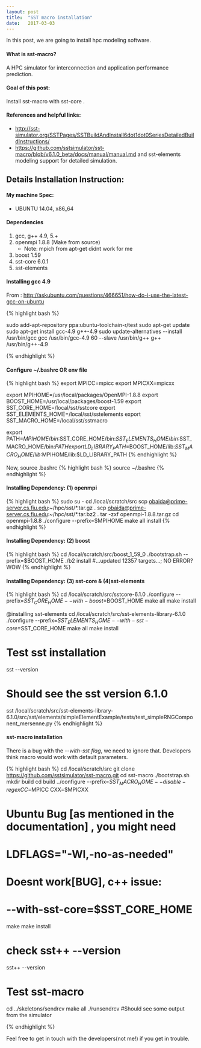 ```yaml
---
layout: post
title:  "SST macro installation"
date:   2017-03-03
---
```


<p class="intro"><span class="dropcap">I</span>n this post, we are going to install hpc modeling software.</p>




#### What is sst-macro?
A HPC simulator for interconnection and application performance prediction.

#### Goal of this post:
 Install sst-macro with sst-core .

#### References and helpful links:
*  http://sst-simulator.org/SSTPages/SSTBuildAndInstall6dot1dot0SeriesDetailedBuildInstructions/
*  https://github.com/sstsimulator/sst-macro/blob/v6.1.0_beta/docs/manual/manual.md
    and sst-elements modeling support for detailed simulation.


## Details Installation Instruction:

#### My machine Spec: 
* UBUNTU 14.04, x86_64

#### Dependencies
1. gcc, g++ 4.9, 5.+
2. openmpi 1.8.8 (Make from source)
    * Note: mpich from apt-get didnt work for me
3. boost 1.59
4. sst-core 6.0.1
5. sst-elements 




#### Installing gcc 4.9
From : http://askubuntu.com/questions/466651/how-do-i-use-the-latest-gcc-on-ubuntu

{% highlight bash %}

sudo add-apt-repository ppa:ubuntu-toolchain-r/test
sudo apt-get update
sudo apt-get install gcc-4.9 g++-4.9
sudo update-alternatives --install /usr/bin/gcc gcc /usr/bin/gcc-4.9 60 --slave /usr/bin/g++ g++ /usr/bin/g++-4.9

{% endhighlight  %}

#### Configure ~/.bashrc OR env file


{% highlight bash %}
export MPICC=mpicc
export MPICXX=mpicxx

export MPIHOME=/usr/local/packages/OpenMPI-1.8.8
export BOOST_HOME=/usr/local/packages/boost-1.59
export SST_CORE_HOME=/local/sst/sstcore
export SST_ELEMENTS_HOME=/local/sst/sstelements
export SST_MACRO_HOME=/local/sst/sstmacro

export PATH=$MPIHOME/bin:$SST_CORE_HOME/bin:$SST_ELEMENTS_HOME/bin:$SST_MACRO_HOME/bin:$PATH
export LD_LIBRARY_PATH=$BOOST_HOME/lib:$SST_MACRO_HOME/lib:$MPIHOME/lib:$LD_LIBRARY_PATH
{% endhighlight %}


Now, source .bashrc
{% highlight bash %}
source ~/.bashrc
{% endhighlight %}


#### Installing Dependency: (1) openmpi
{% highlight bash %}
sudo su -
cd /local/scratch/src
scp obaida@prime-server.cs.fiu.edu:~/hpc/sst/*.tar.gz .
scp obaida@prime-server.cs.fiu.edu:~/hpc/sst/*.tar.bz2 .
tar -zxf openmpi-1.8.8.tar.gz
cd openmpi-1.8.8
./configure --prefix=$MPIHOME
make all install
{% endhighlight %}

#### Installing Dependency: (2) boost
{% highlight bash %}
cd /local/scratch/src/boost_1_59_0
./bootstrap.sh --prefix=$BOOST_HOME
./b2 install
#...updated 12357 targets...; NO ERROR? WOW
{% endhighlight %}


#### Installing Dependency: (3) sst-core & (4)sst-elements
{% highlight bash %}
cd /local/scratch/src/sstcore-6.1.0
./configure --prefix=$SST_CORE_HOME --with-boost=$BOOST_HOME
make all
make install

@installing sst-elements
cd /local/scratch/src/sst-elements-library-6.1.0
./configure --prefix=$SST_ELEMENTS_HOME --with-sst-core=$SST_CORE_HOME
make all
make install

# Test sst installation
sst --version
# Should see the sst version 6.1.0
sst /local/scratch/src/sst-elements-library-6.1.0/src/sst/elements/simpleElementExample/tests/test_simpleRNGComponent_mersenne.py
{% endhighlight %}




#### sst-macro installation
There is a bug with the _--with-sst flag_, we need to ignore that. Developers think macro would work with default parameters.
 
{% highlight bash %}
cd /local/scratch/src
git clone https://github.com/sstsimulator/sst-macro.git
cd sst-macro
./bootstrap.sh
mkdir build 
cd build
../configure --prefix=$SST_MACRO_HOME --disable-regex CC=$MPICC CXX=$MPICXX
# Ubuntu Bug [as mentioned in the documentation] , you might need
#   LDFLAGS="-Wl,-no-as-needed" 
# Doesnt work[BUG], c++ issue:
#   --with-sst-core=$SST_CORE_HOME

make
make install

# check sst++ --version
sst++ --version

# Test sst-macro
cd ../skeletons/sendrcv
make all
./runsendrcv
#Should see some output from the simulator

{% endhighlight %}


Feel free to get in touch with the developers(not me!) if you get in trouble.

